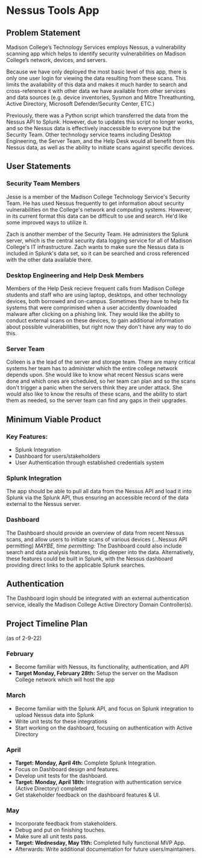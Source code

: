 # Nessus Tools App


## Problem Statement

Madison College’s Technology Services employs Nessus, a vulnerability scanning app which helps to identify security vulnerabilities on Madison College’s network, devices, and servers.

Because we have only deployed the most basic level of this app, there is only one user login for viewing the data resulting from these scans.  This limits the availability of this data and makes it much harder to search and cross-reference it with other data we have available from other services and data sources (e.g. device inventories, Sysmon and Mitre Threathunting, Active Directory, Microsoft Defender/Security Center, ETC.)

Previously, there was a Python script which transferred the data from the Nessus API to Splunk.  However, due to updates this script no longer works, and so the Nessus data is effectively inaccessible to everyone but the Security Team.
Other technology service teams including Desktop Engineering, the Server Team, and the Help Desk would all benefit from this Nessus data, as well as the ability to initiate scans against specific devices.


## User Statements

### Security Team Members

Jesse is a member of the Madison College Technology Service's Security Team.  He has used Nessus frequently to get information about security vulnerabilities on the College's network and computing systems.  However, in its current format this data can be difficult to use and search.  He'd like some improved ways to utilize it.

Zach is another member of the Security Team.  He administers the Splunk server, which is the central security data logging service for all of Madison College's IT infrastructure.  Zach wants to make sure the Nessus data is included in Splunk's data set, so it can be searched and cross referenced with the other data available there.


### Desktop Engineering and Help Desk Members

Members of the Help Desk recieve frequent calls from Madison College students and staff who are using laptop, desktops, and other technology devices, both borrowed and on-campus.  Sometimes they have to help fix systems that were comprimised when a user accidently downloaded malware after clicking on a phishing link.  They would like the ability to conduct external scans on these devices, to gain additional information about possible vulnerabilities, but right now they don't have any way to do this.


### Server Team

Colleen is a the lead of the server and storage team.  There are many critical systems her team has to administer which the entire college network depends upon.  She would like to know what recent Nessus scans were done and which ones are scheduled, so her team can plan and so the scans don't trigger a panic when the servers think they are under attack.  She would also like to know the results of these scans, and the ability to start them as needed, so the server team can find any gaps in their upgrades.


## Minimum Viable Product

### Key Features:

- Splunk Integration
- Dashboard for users/stakeholders
- User Authentication through established credentials system


### Splunk Integration

The app should be able to pull all data from the Nessus API and load it into Splunk via the Splunk API, thus ensuring an accessible record of the data external to the Nessus server.


### Dashboard

The Dashboard should provide an overview of data from recent Nessus scans, and allow users to initiate scans of various devices (...Nessus API permitting)
*MAYBE, time permitting:*  The Dashboard could also include search and data analysis features, to dig deeper into the data.  Alternatively, these features could be built in Splunk, with the Nessus dashboard providing direct links to the applicable Splunk searches.


## Authentication

The Dashboard login should be integrated with an external authentication service, ideally the Madison College Active Directory Domain Controller(s).



## Project Timeline Plan
(as of 2-9-22)

### February
- Become familiar with Nessus, its functionality, authentication, and API
- **Target Monday, February 28th:** Setup the server on the Madison College network which will host the app

### March
- Become familiar with the Splunk API, and focus on Splunk integration to upload Nessus data into Splunk
- Write unit tests for these integrations
- Start working on the dashboard, focusing on authentication with Active Directory

### April
- **Target: Monday, April 4th:**  Complete Splunk Integration.
- Focus on Dashboard design and features.
- Develop unit tests for the dashboard.
- **Target: Monday, April 18th:** Integration with authentication service (Active Directory) completed
- Get stakeholder feedback on the dashboard features & UI.

### May
- Incorporate feedback from stakeholders.
- Debug and put on finishing touches.
- Make sure all unit tests pass.
- **Target: Wednesday, May 11th:** Completed fully functional MVP App.
- Afterwards: Write additional documentation for future users/maintainers.
